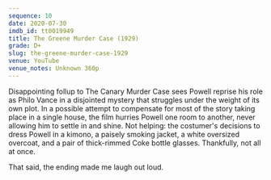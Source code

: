 ```yaml
---
sequence: 10
date: 2020-07-30
imdb_id: tt0019949
title: The Greene Murder Case (1929)
grade: D+
slug: the-greene-murder-case-1929
venue: YouTube
venue_notes: Unknown 360p
---
```


Disappointing follup to <span data-imdb-id="tt0019745">The Canary Murder Case</span> sees Powell reprise his role as Philo Vance in a disjointed mystery that struggles under the weight of its own plot. In a possible attempt to compensate for most of the story taking place in a single house, the film hurries Powell one room to another, never allowing him to settle in and shine. Not helping: the costumer's decisions to dress Powell in a kimono, a paisely smoking jacket, a white oversized overcoat, and a pair of thick-rimmed Coke bottle glasses. Thankfully, not all at once.

That said, the ending made me laugh out loud.

